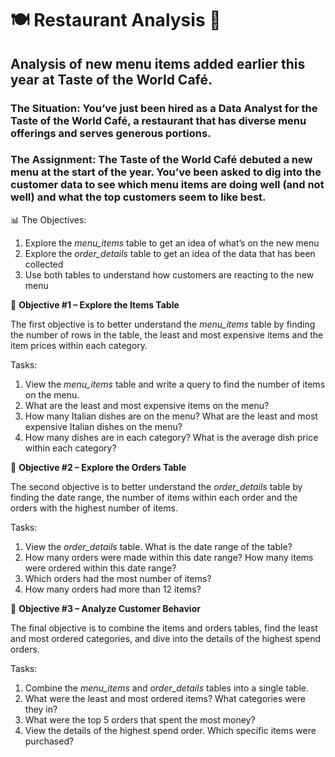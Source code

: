 # 🍽️ Restaurant Analysis 🍝

## Analysis of new menu items added earlier this year at Taste of the World Café.

### The Situation: You’ve just been hired as a Data Analyst for the Taste of the World Café, a restaurant that has diverse menu offerings and serves generous portions. 

### The Assignment: The Taste of the World Café debuted a new menu at the start of the year. You’ve been asked to dig into the customer data to see which menu items are doing well (and not well) and what the top customers seem to like best.

📊 The Objectives:

1. Explore the *menu_items* table to get an idea of what’s on the new menu
2. Explore the *order_details* table to get an idea of the data that has been collected
3. Use both tables to understand how customers are reacting to the new menu

🍔 **Objective #1 – Explore the Items Table** 

The first objective is to better understand the *menu_items* table by finding the number of rows in the table, the least and most expensive items and the item prices within each category. 
	
Tasks:
 
1. View the *menu_items* table and write a query to find the number of items on the menu.
2. What are the least and most expensive items on the menu?
3. How many Italian dishes are on the menu? What are the least and most expensive Italian dishes on the menu?
4. How many dishes are in each category? What is the average dish price within each category?

🍕 **Objective #2 – Explore the Orders Table**

The second objective is to better understand the *order_details* table by finding the date range, the number of items within each order and the orders with the highest number of items. 

Tasks:
 
1. View the *order_details* table. What is the date range of the table?
2. How many orders were made within this date range? How many items were ordered within this date range?
3. Which orders had the most number of items?
4. How many orders had more than 12 items?

🍗 **Objective #3 – Analyze Customer Behavior**

The final objective is to combine the items and orders tables, find the least and most ordered categories, and dive into the details of the highest spend orders.

Tasks:
 
1. Combine the *menu_items* and *order_details* tables into a single table.
2. What were the least and most ordered items? What categories were they in?
3. What were the top 5 orders that spent the most money?
4. View the details of the highest spend order. Which specific items were purchased?
